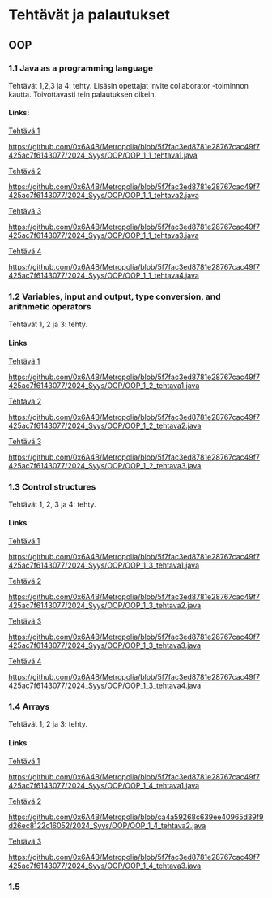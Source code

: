 # Tehtävät ja palautukset


## OOP


### 1.1 Java as a programming language


Tehtävät 1,2,3 ja 4: tehty.
Lisäsin opettajat invite collaborator -toiminnon kautta. Toivottavasti tein palautuksen oikein.

#### Links:

[Tehtävä 1](https://github.com/0x6A4B/Metropolia/blob/5f7fac3ed8781e28767cac49f7425ac7f6143077/2024_Syys/OOP/OOP_1_1_tehtava1.java)

https://github.com/0x6A4B/Metropolia/blob/5f7fac3ed8781e28767cac49f7425ac7f6143077/2024_Syys/OOP/OOP_1_1_tehtava1.java


[Tehtävä 2](https://github.com/0x6A4B/Metropolia/blob/5f7fac3ed8781e28767cac49f7425ac7f6143077/2024_Syys/OOP/OOP_1_1_tehtava2.java)

https://github.com/0x6A4B/Metropolia/blob/5f7fac3ed8781e28767cac49f7425ac7f6143077/2024_Syys/OOP/OOP_1_1_tehtava2.java


[Tehtävä 3](https://github.com/0x6A4B/Metropolia/blob/5f7fac3ed8781e28767cac49f7425ac7f6143077/2024_Syys/OOP/OOP_1_1_tehtava3.java)

https://github.com/0x6A4B/Metropolia/blob/5f7fac3ed8781e28767cac49f7425ac7f6143077/2024_Syys/OOP/OOP_1_1_tehtava3.java


[Tehtävä 4](https://github.com/0x6A4B/Metropolia/blob/5f7fac3ed8781e28767cac49f7425ac7f6143077/2024_Syys/OOP/OOP_1_1_tehtava4.java)

https://github.com/0x6A4B/Metropolia/blob/5f7fac3ed8781e28767cac49f7425ac7f6143077/2024_Syys/OOP/OOP_1_1_tehtava4.java



### 1.2 Variables, input and output, type conversion, and arithmetic operators

Tehtävät 1, 2 ja 3: tehty.

#### Links

[Tehtävä 1](https://github.com/0x6A4B/Metropolia/blob/5f7fac3ed8781e28767cac49f7425ac7f6143077/2024_Syys/OOP/OOP_1_2_tehtava1.java)

https://github.com/0x6A4B/Metropolia/blob/5f7fac3ed8781e28767cac49f7425ac7f6143077/2024_Syys/OOP/OOP_1_2_tehtava1.java


[Tehtävä 2](https://github.com/0x6A4B/Metropolia/blob/5f7fac3ed8781e28767cac49f7425ac7f6143077/2024_Syys/OOP/OOP_1_2_tehtava2.java)

https://github.com/0x6A4B/Metropolia/blob/5f7fac3ed8781e28767cac49f7425ac7f6143077/2024_Syys/OOP/OOP_1_2_tehtava2.java


[Tehtävä 3](https://github.com/0x6A4B/Metropolia/blob/5f7fac3ed8781e28767cac49f7425ac7f6143077/2024_Syys/OOP/OOP_1_2_tehtava3.java)

https://github.com/0x6A4B/Metropolia/blob/5f7fac3ed8781e28767cac49f7425ac7f6143077/2024_Syys/OOP/OOP_1_2_tehtava3.java



### 1.3 Control structures

Tehtävät 1, 2, 3 ja 4: tehty.

#### Links

[Tehtävä 1](https://github.com/0x6A4B/Metropolia/blob/5f7fac3ed8781e28767cac49f7425ac7f6143077/2024_Syys/OOP/OOP_1_3_tehtava1.java)

https://github.com/0x6A4B/Metropolia/blob/5f7fac3ed8781e28767cac49f7425ac7f6143077/2024_Syys/OOP/OOP_1_3_tehtava1.java


[Tehtävä 2](https://github.com/0x6A4B/Metropolia/blob/5f7fac3ed8781e28767cac49f7425ac7f6143077/2024_Syys/OOP/OOP_1_3_tehtava2.java)

https://github.com/0x6A4B/Metropolia/blob/5f7fac3ed8781e28767cac49f7425ac7f6143077/2024_Syys/OOP/OOP_1_3_tehtava2.java


[Tehtävä 3](https://github.com/0x6A4B/Metropolia/blob/5f7fac3ed8781e28767cac49f7425ac7f6143077/2024_Syys/OOP/OOP_1_3_tehtava3.java)

https://github.com/0x6A4B/Metropolia/blob/5f7fac3ed8781e28767cac49f7425ac7f6143077/2024_Syys/OOP/OOP_1_3_tehtava3.java


[Tehtävä 4](https://github.com/0x6A4B/Metropolia/blob/5f7fac3ed8781e28767cac49f7425ac7f6143077/2024_Syys/OOP/OOP_1_3_tehtava4.java)

https://github.com/0x6A4B/Metropolia/blob/5f7fac3ed8781e28767cac49f7425ac7f6143077/2024_Syys/OOP/OOP_1_3_tehtava4.java



### 1.4 Arrays

Tehtävät 1, 2 ja 3: tehty.

#### Links

[Tehtävä 1](https://github.com/0x6A4B/Metropolia/blob/5f7fac3ed8781e28767cac49f7425ac7f6143077/2024_Syys/OOP/OOP_1_4_tehtava1.java)

https://github.com/0x6A4B/Metropolia/blob/5f7fac3ed8781e28767cac49f7425ac7f6143077/2024_Syys/OOP/OOP_1_4_tehtava1.java


[Tehtävä 2](https://github.com/0x6A4B/Metropolia/blob/ca4a59268c639ee40965d39f9d26ec8122c16052/2024_Syys/OOP/OOP_1_4_tehtava2.java)

https://github.com/0x6A4B/Metropolia/blob/ca4a59268c639ee40965d39f9d26ec8122c16052/2024_Syys/OOP/OOP_1_4_tehtava2.java


[Tehtävä 3](https://github.com/0x6A4B/Metropolia/blob/5f7fac3ed8781e28767cac49f7425ac7f6143077/2024_Syys/OOP/OOP_1_4_tehtava3.java)

https://github.com/0x6A4B/Metropolia/blob/5f7fac3ed8781e28767cac49f7425ac7f6143077/2024_Syys/OOP/OOP_1_4_tehtava3.java



### 1.5

